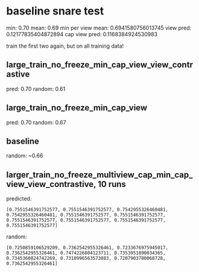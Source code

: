 # baseline snare test
min:    0.70
mean:   0.69
min per view mean:      0.6941580756013745
view pred:      0.12177835404872894
cap view pred:  0.1168384924530983

train the first two again, but on all training data!
## large_train_no_freeze_min_cap_view_view_contrastive
pred:   0.70
random: 0.61

## large_train_no_freeze_min_cap_view
pred:   0.70
random: 0.67

## baseline
random: ~0.66




## larger_train_no_freeze_multiview_cap_min_cap_view_view_contrastive, 10 runs
predicted:

`[0.7551546391752577, 0.7551546391752577, 0.7542955326460481, 0.7542955326460481, 0.7551546391752577, 0.7551546391752577, 0.7551546391752577, 0.7551546391752577, 0.7551546391752577, 0.7551546391752577]`

random:

`[0.7250859106529209, 0.7362542955326461, 0.7233676975945017, 0.7362542955326461, 0.7474226804123711, 0.7353951890034365, 0.7345360824742269, 0.7310996563573883, 0.7207903780068728, 0.7362542955326461]`